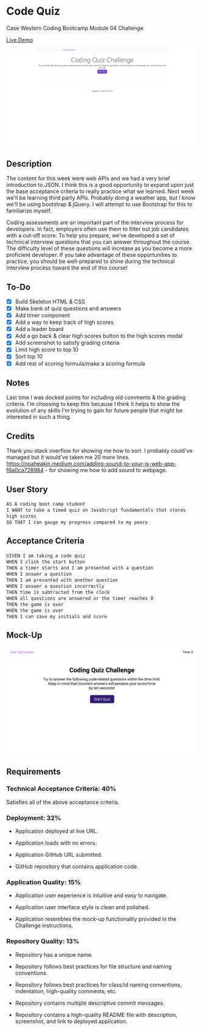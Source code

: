 # Code Quiz
Case Western Coding Bootcamp Module 04 Challenge

[Live Demo](https://codemodeactivate.github.io/code-quiz/)

![Screenshot](/assets/images/demo.gif)

## Description

The content for this week were web APIs and we had a very brief introduction to JSON. I think this is a good opportunity to expand upon just the base acceptance criteria to really practice what we learned. Next week we'll be learning third party APIs. Probably doing a weather app, but I know we'll be using bootstrap & jQuery. I will attempt to use Bootstrap for this to familiarize myself.

Coding assessments are an important part of the interview process for developers. In fact, employers often use them to filter out job candidates with a cut-off score. To help you prepare, we’ve developed a set of technical interview questions that you can answer throughout the course. The difficulty level of these questions will increase as you become a more proficient developer. If you take advantage of these opportunities to practice, you should be well-prepared to shine during the technical interview process toward the end of this course!

## To-Do

- [X] Build Skeleton HTML & CSS
- [X] Make bank of quiz questions and answers
- [X] Add timer component
- [X] Add a way to keep track of high scores
- [X] Add a leader board
- [X] Add a go back & clear high scores button to the high scores modal
- [X] Add screenshot to satisfy grading criteria
- [X] Limit high score to top 10
- [X] Sort top 10
- [X] Add rest of scoring formula/make a scoring formula
## Notes
Last time I was docked points for including old comments & the grading criteria. I'm choosing to keep this because I think it helps to show the evolution of any skills I'm trying to gain for future people that might be interested in such a thing.

## Credits
Thank you stack overflow for showing me how to sort. I probably could've managed but it would've taken me 20 more lines.
https://noaheakin.medium.com/adding-sound-to-your-js-web-app-f6a0ca728984 - for showing me how to add sound to webpage.

## User Story

```
AS A coding boot camp student
I WANT to take a timed quiz on JavaScript fundamentals that stores high scores
SO THAT I can gauge my progress compared to my peers
```

## Acceptance Criteria

```
GIVEN I am taking a code quiz
WHEN I click the start button
THEN a timer starts and I am presented with a question
WHEN I answer a question
THEN I am presented with another question
WHEN I answer a question incorrectly
THEN time is subtracted from the clock
WHEN all questions are answered or the timer reaches 0
THEN the game is over
WHEN the game is over
THEN I can save my initials and score
```

## Mock-Up
![Mock-up](./assets/images/04-web-apis-homework-demo.gif)

## Requirements
### Technical Acceptance Criteria: 40%

Satisfies all of the above acceptance criteria.

### Deployment: 32%
- Application deployed at live URL.

- Application loads with no errors.

- Application GitHub URL submitted.

- GitHub repository that contains application code.

### Application Quality: 15%
- Application user experience is intuitive and easy to navigate.

- Application user interface style is clean and polished.

- Application resembles the mock-up functionality provided in the Challenge instructions.

### Repository Quality: 13%

- Repository has a unique name.

- Repository follows best practices for file structure and naming conventions.

- Repository follows best practices for class/id naming conventions, indentation, high-quality comments, etc.

- Repository contains multiple descriptive commit messages.

- Repository contains a high-quality README file with description, screenshot, and link to deployed application.
